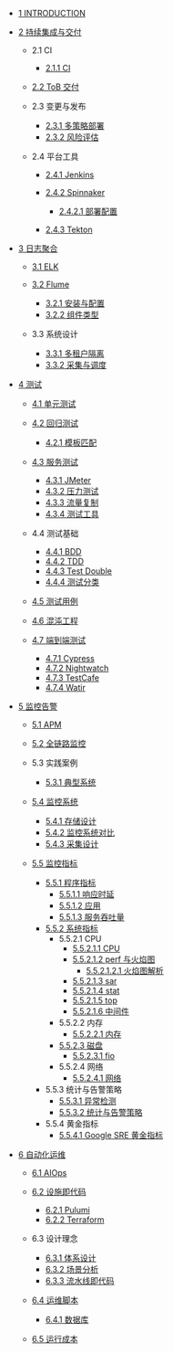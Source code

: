   - [1 INTRODUCTION](/INTRODUCTION.md)
  - [2 持续集成与交付](/持续集成与交付/README.md)
    - 2.1 CI
      - [2.1.1 CI](/持续集成与交付/CI/CI.md)
    - [2.2 ToB 交付](/持续集成与交付/ToB%20交付/README.md)
      
    - 2.3 变更与发布
      - [2.3.1 多策略部署](/持续集成与交付/变更与发布/多策略部署.md)
      - [2.3.2 风险评估](/持续集成与交付/变更与发布/风险评估.md)
    - 2.4 平台工具
      - [2.4.1 Jenkins](/持续集成与交付/平台工具/Jenkins/README.md)
        
      - [2.4.2 Spinnaker](/持续集成与交付/平台工具/Spinnaker/README.md)
        - [2.4.2.1 部署配置](/持续集成与交付/平台工具/Spinnaker/部署配置.md)
      - [2.4.3 Tekton](/持续集成与交付/平台工具/Tekton/README.md)
        
  - [3 日志聚合](/日志聚合/README.md)
    - [3.1 ELK](/日志聚合/ELK/README.md)
      
    - [3.2 Flume](/日志聚合/Flume/README.md)
      - [3.2.1 安装与配置](/日志聚合/Flume/安装与配置.md)
      - [3.2.2 组件类型](/日志聚合/Flume/组件类型.md)
    - 3.3 系统设计
      - [3.3.1 多租户隔离](/日志聚合/系统设计/多租户隔离.md)
      - [3.3.2 采集与调度](/日志聚合/系统设计/采集与调度.md)
  - [4 测试](/测试/README.md)
    - [4.1 单元测试](/测试/单元测试/README.md)
      
    - [4.2 回归测试](/测试/回归测试/README.md)
      - [4.2.1 模板匹配](/测试/回归测试/模板匹配.md)
    - [4.3 服务测试](/测试/服务测试/README.md)
      - [4.3.1 JMeter](/测试/服务测试/JMeter.md)
      - [4.3.2 压力测试](/测试/服务测试/压力测试.md)
      - [4.3.3 流量复制](/测试/服务测试/流量复制.md)
      - [4.3.4 测试工具](/测试/服务测试/测试工具.md)
    - 4.4 测试基础
      - [4.4.1 BDD](/测试/测试基础/BDD.md)
      - [4.4.2 TDD](/测试/测试基础/TDD.md)
      - [4.4.3 Test Double](/测试/测试基础/Test%20Double.md)
      - [4.4.4 测试分类](/测试/测试基础/测试分类.md)
    - [4.5 测试用例](/测试/测试用例/README.md)
      
    - [4.6 混沌工程](/测试/混沌工程/README.md)
      
    - [4.7 端到端测试](/测试/端到端测试/README.md)
      - [4.7.1 Cypress](/测试/端到端测试/Cypress.md)
      - [4.7.2 Nightwatch](/测试/端到端测试/Nightwatch.md)
      - [4.7.3 TestCafe](/测试/端到端测试/TestCafe.md)
      - [4.7.4 Watir](/测试/端到端测试/Watir.md)
  - [5 监控告警](/监控告警/README.md)
    - [5.1 APM](/监控告警/APM/README.md)
      
    - [5.2 全链路监控](/监控告警/全链路监控/README.md)
      
    - 5.3 实践案例
      - [5.3.1 典型系统](/监控告警/实践案例/典型系统.md)
    - [5.4 监控系统](/监控告警/监控系统/README.md)
      - [5.4.1 存储设计](/监控告警/监控系统/存储设计.md)
      - [5.4.2 监控系统对比](/监控告警/监控系统/监控系统对比.md)
      - [5.4.3 采集设计](/监控告警/监控系统/采集设计.md)
    - [5.5 监控指标](/监控告警/监控指标/README.md)
      - [5.5.1 程序指标](/监控告警/监控指标/程序指标/README.md)
        - [5.5.1.1 响应时延](/监控告警/监控指标/程序指标/响应时延.md)
        - [5.5.1.2 应用](/监控告警/监控指标/程序指标/应用.md)
        - [5.5.1.3 服务吞吐量](/监控告警/监控指标/程序指标/服务吞吐量.md)
      - [5.5.2 系统指标](/监控告警/监控指标/系统指标/README.md)
        - 5.5.2.1 CPU
          - [5.5.2.1.1 CPU](/监控告警/监控指标/系统指标/CPU/CPU.md)
          - [5.5.2.1.2 perf 与火焰图](/监控告警/监控指标/系统指标/CPU/perf%20与火焰图/README.md)
            - [5.5.2.1.2.1 火焰图解析](/监控告警/监控指标/系统指标/CPU/perf%20与火焰图/火焰图解析.md)
          - [5.5.2.1.3 sar](/监控告警/监控指标/系统指标/CPU/sar.md)
          - [5.5.2.1.4 stat](/监控告警/监控指标/系统指标/CPU/stat.md)
          - [5.5.2.1.5 top](/监控告警/监控指标/系统指标/CPU/top.md)
          - [5.5.2.1.6 中间件](/监控告警/监控指标/系统指标/CPU/中间件.md)
        - 5.5.2.2 内存
          - [5.5.2.2.1 内存](/监控告警/监控指标/系统指标/内存/内存.md)
        - [5.5.2.3 磁盘](/监控告警/监控指标/系统指标/磁盘/README.md)
          - [5.5.2.3.1 fio](/监控告警/监控指标/系统指标/磁盘/fio.md)
        - 5.5.2.4 网络
          - [5.5.2.4.1 网络](/监控告警/监控指标/系统指标/网络/网络.md)
      - 5.5.3 统计与告警策略
        - [5.5.3.1 异常检测](/监控告警/监控指标/统计与告警策略/异常检测.md)
        - [5.5.3.2 统计与告警策略](/监控告警/监控指标/统计与告警策略/统计与告警策略.md)
      - 5.5.4 黄金指标
        - [5.5.4.1 Google SRE 黄金指标](/监控告警/监控指标/黄金指标/Google%20SRE%20黄金指标.md)
  - [6 自动化运维](/自动化运维/README.md)
    - [6.1 AIOps](/自动化运维/AIOps/README.md)
      
    - [6.2 设施即代码](/自动化运维/设施即代码/README.md)
      - [6.2.1 Pulumi](/自动化运维/设施即代码/Pulumi.md)
      - [6.2.2 Terraform](/自动化运维/设施即代码/Terraform.md)
    - 6.3 设计理念
      - [6.3.1 体系设计](/自动化运维/设计理念/体系设计.md)
      - [6.3.2 场景分析](/自动化运维/设计理念/场景分析.md)
      - [6.3.3 流水线即代码](/自动化运维/设计理念/流水线即代码.md)
    - [6.4 运维脚本](/自动化运维/运维脚本/README.md)
      - [6.4.1 数据库](/自动化运维/运维脚本/数据库.md)
    - [6.5 运行成本](/自动化运维/运行成本/README.md)
      